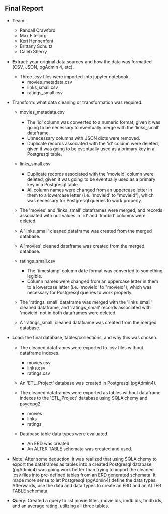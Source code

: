 ## Final Report

* **T**eam:

    * Randall Crawford
    * Max Eiteljorg
    * Keri Hennenfent
    * Brittany Schultz
    * Caleb Sherry

* **E**xtract: your original data sources and how the data was formatted (CSV, JSON, pgAdmin 4, etc).

    * Three .csv files were imported into jupyter notebook.
        * movies_metadata.csv
        * links_small.csv
        * ratings_small.csv

* **T**ransform: what data cleaning or transformation was required.

    * movies_metadata.csv
        * The 'id' column was converted to a numeric format, given it was going to be necessary to eventually merge with the 'links_small' dataframe.
        * Unnecessary columns with JSON dicts were removed.
        * Duplicate records associated with the 'id' column were deleted, given it was going
        to be eventually used as a primary key in a Postgresql table.

    * links_small.csv
        * Duplicate records associated with the 'movieId' column were deleted, given it was going
        to be eventually used as a primary key in a Postgresql table.
        * All column names were changed from an uppercase letter in them to a lowercase letter 
        (i.e. 'movieId' to "movieid"), which was necessary for Postgresql queries to work properly.

    * The 'movies' and 'links_small' dataframes were merged, and records associated with null values in 'id' and 'tmdbid' columns were deleted.

    * A 'links_small' cleaned dataframe was created from the merged database.

    * A 'movies' cleaned dataframe was created from the merged database.

    * ratings_small.csv
        * The 'timestamp' column date format was converted to something legible.
        * Column names were changed from an uppercase letter in them to a lowercase letter 
        (i.e. 'movieId' to "movieid"), which was necessary for Postgresql queries to work properly.
    
    * The 'ratings_small' dataframe was merged with the 'links_small' cleaned dataframe, and 'ratings_small' records associated with 'movieid' not in both dataframes were deleted.

    * A 'ratings_small' cleaned dataframe was created from the merged database.

* **L**oad: the final database, tables/collections, and why this was chosen.

    * The cleaned dataframes were exported to .csv files without dataframe indexes.
        * movies.csv
        * links.csv
        * ratings.csv

    * An 'ETL_Project' database was created in Postgresql (pgAdmin4).

    * The cleaned dataframes were exported as tables without dataframe indexes to the 'ETL_Project' database using SQLAlchemy and psycopg2.
        * movies
        * links
        * ratings
    
    * Database table data types were evaluated. 
        * An ERD was created.
        * An ALTER TABLE schemata was created and used.

* **N**ote: After some deduction, it was realized that using SQLAlchemy to export the dataframes as tables into a created Postgresql database (pgAdmin4) was going work better than trying to import the cleaned .csv files into pre-defined tables from an ERD generated schemata.  It made more sense to let Postgresql (pgAdmin4) define the data types. Afterwards, use the data and data types to create an ERD and an ALTER TABLE schemata.

* **Q**uery: Created a query to list movie titles, movie ids, imdb ids, tmdb ids, and an average rating, utilizing all three tables.



